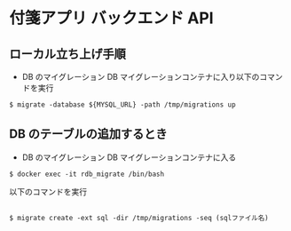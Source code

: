 # 付箋アプリ バックエンド API

## ローカル立ち上げ手順

- DB のマイグレーション
  DB マイグレーションコンテナに入り以下のコマンドを実行

```
$ migrate -database ${MYSQL_URL} -path /tmp/migrations up
```

## DB のテーブルの追加するとき

- DB のマイグレーション
  DB マイグレーションコンテナに入る

```
$ docker exec -it rdb_migrate /bin/bash
```

以下のコマンドを実行

```

$ migrate create -ext sql -dir /tmp/migrations -seq (sqlファイル名)
```
